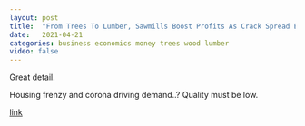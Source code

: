 ```yaml
---
layout: post
title:  "From Trees To Lumber, Sawmills Boost Profits As Crack Spread Erupts"
date:   2021-04-21
categories: business economics money trees wood lumber
video: false
---
```


Great detail.

Housing frenzy and corona driving demand..?  Quality must be low.

[link](//www.zerohedge.com/markets/rabo-worlds-awash-strange-contagious-epidemic-mass-hysteria)